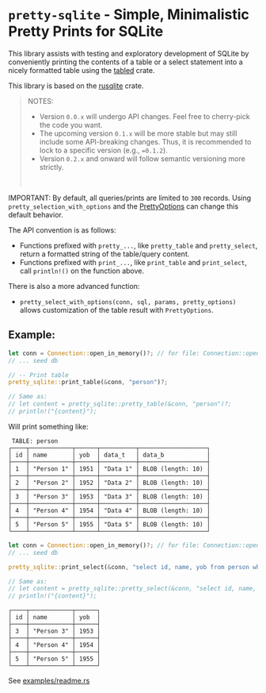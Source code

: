 # `pretty-sqlite` - Simple, Minimalistic Pretty Prints for SQLite

This library assists with testing and exploratory development of SQLite by conveniently printing the contents of a table or a select statement into a nicely formatted table using the [tabled](https://crates.io/crates/tabled) crate.

This library is based on the [rusqlite](https://crates.io/crates/rusqlite) crate.

> NOTES: 
> - Version `0.0.x` will undergo API changes. Feel free to cherry-pick the code you want.
> - The upcoming version `0.1.x` will be more stable but may still include some API-breaking changes. Thus, it is recommended to lock to a specific version (e.g., `=0.1.2`).
> - Version `0.2.x` and onward will follow semantic versioning more strictly.
> 
> <br />


IMPORTANT: By default, all queries/prints are limited to `300` records. Using `pretty_selection_with_options` and the [PrettyOptions](src/options.rs) can change this default behavior.

The API convention is as follows:

- Functions prefixed with `pretty_...`, like `pretty_table` and `pretty_select`, return a formatted string of the table/query content.
- Functions prefixed with `print_...`, like `print_table` and `print_select`, call `println!()` on the function above.

There is also a more advanced function:

- `pretty_select_with_options(conn, sql, params, pretty_options)` allows customization of the table result with `PrettyOptions`.

## Example: 

```rust
let conn = Connection::open_in_memory()?; // for file: Connection::open(path)?
// ... seed db

// -- Print table
pretty_sqlite::print_table(&conn, "person")?;

// Same as:
// let content = pretty_sqlite::pretty_table(&conn, "person")?;
// println!("{content}");
```

Will print something like: 

```
 TABLE: person
┌────┬────────────┬──────┬──────────┬───────────────────┐
│ id │ name       │ yob  │ data_t   │ data_b            │
├────┼────────────┼──────┼──────────┼───────────────────┤
│ 1  │ "Person 1" │ 1951 │ "Data 1" │ BLOB (length: 10) │
├────┼────────────┼──────┼──────────┼───────────────────┤
│ 2  │ "Person 2" │ 1952 │ "Data 2" │ BLOB (length: 10) │
├────┼────────────┼──────┼──────────┼───────────────────┤
│ 3  │ "Person 3" │ 1953 │ "Data 3" │ BLOB (length: 10) │
├────┼────────────┼──────┼──────────┼───────────────────┤
│ 4  │ "Person 4" │ 1954 │ "Data 4" │ BLOB (length: 10) │
├────┼────────────┼──────┼──────────┼───────────────────┤
│ 5  │ "Person 5" │ 1955 │ "Data 5" │ BLOB (length: 10) │
└────┴────────────┴──────┴──────────┴───────────────────┘
```


```rust
let conn = Connection::open_in_memory()?; // for file: Connection::open(path)?
// ... seed db

pretty_sqlite::print_select(&conn, "select id, name, yob from person where id > ?", (2,))?;

// Same as:
// let content = pretty_sqlite::pretty_select(&conn, "select id, name, yob from person where id > ?", (2,))?;
// println!("{content}");
```

```
┌────┬────────────┬──────┐
│ id │ name       │ yob  │
├────┼────────────┼──────┤
│ 3  │ "Person 3" │ 1953 │
├────┼────────────┼──────┤
│ 4  │ "Person 4" │ 1954 │
├────┼────────────┼──────┤
│ 5  │ "Person 5" │ 1955 │
└────┴────────────┴──────┘
```



See [examples/readme.rs](examples/readme.rs)
